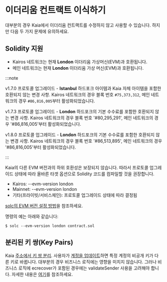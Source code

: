 # 이더리움 컨트랙트 이식하기

대부분의 경우 Kaia에서 이더리움 컨트랙트를 수정하지 않고 사용할 수 있습니다.
하지만 다음 두 가지 문제에 유의하세요.

## Solidity 지원 <a id="solidity-support"></a>

- Kairos 네트워크는 현재 **London** 이더리움 가상머신(EVM)과 호환됩니다.
- 메인 네트워크는 현재 **London** 이더리움 가상 머신(EVM)과 호환됩니다.

:::note

v1.7.0 프로토콜 업그레이드 - **Istanbul** 하드포크 아이템과 Kaia 자체 아이템을 포함한 호환되지 않는 변경 사항.
Kairos 네트워크의 경우 블록 번호 `#75,373,312`, 메인 네트워크의 경우 `#86,816,005`부터 활성화되었습니다.

v1.7.3 프로토콜 업그레이드 - **London** 하드포크의 기본 수수료를 포함한 호환되지 않는 변경 사항.
Kairos 네트워크의 경우 블록 번호 '#80,295,291', 메인 네트워크의 경우 '#86,816,005'부터 활성화되었습니다.

v1.8.0 프로토콜 업그레이드 - **London** 하드포크의 기본 수수료를 포함한 호환되지 않는 변경 사항.
Kairos 네트워크의 경우 블록 번호 '#86,513,895', 메인 네트워크의 경우 '#86,816,005'부터 활성화되었습니다.

:::

Kaia의 다른 EVM 버전과의 하위 호환성은 보장되지 않습니다.
따라서 프로토콜 업그레이드 상태에 따라 올바른 타겟 옵션으로 Solidity 코드를 컴파일할 것을 권장합니다.

- Kairos: --evm-version london
- Mainnet: --evm-version london
- 기타(프라이빗/서비스체인): 프로토콜 업그레이드 상태에 따라 결정됨

[solc의 EVM 버전 설정 방법](https://solidity.readthedocs.io/en/latest/using-the-compiler.html#setting-the-evm-version-to-target)을 참조하세요.

명령의 예는 아래와 같습니다:

```
$ solc --evm-version london contract.sol
```

## 분리된 키 쌍(Key Pairs) <a id="decoupled-key-pairs"></a>

Kaia [주소에서 키 쌍 분리](../../../learn/accounts.md#decoupling-key-pairs-from-addresses). 사용자가 [계정을 업데이트](../../transactions/basic.md#txtypeaccountupdate)하면 특정 계정의 비공개 키가 다른 키로 바뀝니다. 대부분의 경우 비즈니스 로직에는 영향을 미치지 않습니다. 그러나 비즈니스 로직에 ecrecover가 포함된 경우에는 validateSender 사용을 고려해야 합니다. 자세한 내용은 [여기](../../../learn/smart-contracts/precompiled-contracts.md)를 참조하세요.
